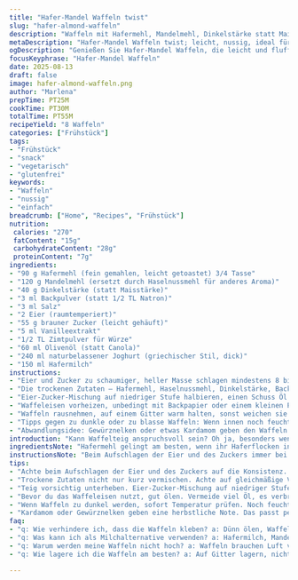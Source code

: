 ```yaml
---
title: "Hafer-Mandel Waffeln twist"
slug: "hafer-almond-waffeln"
description: "Waffeln mit Hafermehl, Mandelmehl, Dinkelstärke statt Maisstärke, Backpulver statt Natron, verfeinert mit Zimt und Vanille. Die lockere Konsistenz entsteht durch langes Aufschlagen der Eier mit Zucker, untergehoben mit Joghurt und Pflanzenmilch. Optimal balance aus nussig und leicht, ohne Gluten und Nüsse, ideal für Vegetarier. Eignet sich gut für süße Beläge wie Ahornsirup oder herbstliche Kompotte. Einfache Zubereitung mit einem routinierten Handling von Teig und Waffeleisen macht sie zum Alltagshelden im Frühstücksmenü."
metaDescription: "Hafer-Mandel Waffeln twist; leicht, nussig, ideal für Frühstück und süße Beläge; glutenfrei und vegetarisch."
ogDescription: "Genießen Sie Hafer-Mandel Waffeln, die leicht und fluffig sind; perfekt für den Herbst mit Kompotten."
focusKeyphrase: "Hafer-Mandel Waffeln"
date: 2025-08-13
draft: false
image: hafer-almond-waffeln.png
author: "Marlena"
prepTime: PT25M
cookTime: PT30M
totalTime: PT55M
recipeYield: "8 Waffeln"
categories: ["Frühstück"]
tags:
- "Frühstück"
- "snack"
- "vegetarisch"
- "glutenfrei"
keywords:
- "Waffeln"
- "nussig"
- "einfach"
breadcrumb: ["Home", "Recipes", "Frühstück"]
nutrition: 
 calories: "270"
 fatContent: "15g"
 carbohydrateContent: "28g"
 proteinContent: "7g"
ingredients:
- "90 g Hafermehl (fein gemahlen, leicht getoastet) 3/4 Tasse"
- "120 g Mandelmehl (ersetzt durch Haselnussmehl für anderes Aroma)"
- "40 g Dinkelstärke (statt Maisstärke)"
- "3 ml Backpulver (statt 1/2 TL Natron)"
- "3 ml Salz"
- "2 Eier (raumtemperiert)"
- "55 g brauner Zucker (leicht gehäuft)"
- "5 ml Vanilleextrakt"
- "1/2 TL Zimtpulver für Würze"
- "60 ml Olivenöl (statt Canola)"
- "240 ml naturbelassener Joghurt (griechischer Stil, dick)"
- "150 ml Hafermilch"
instructions:
- "Eier und Zucker zu schaumiger, heller Masse schlagen mindestens 8 bis 10 Minuten. Der Mix muss Bänder ziehen, die beim Runterfallen sichtbar bleiben; darauf achten, sonst wird die Waffel kompakt. Vanille und Zimt erst zum Schluss untermixen."
- "Die trockenen Zutaten – Hafermehl, Haselnussmehl, Dinkelstärke, Backpulver, Salz – in einer separaten Schüssel gut durchmischen. Das sorgt für gleichmäßige Verteilung der Triebmittel und verhindert Klümpchen. Ich mahle Hafermehl vorher leicht in der Pfanne an, um Aroma zu steigern – macht einen riesigen Unterschied."
- "Eier-Zucker-Mischung auf niedriger Stufe halbieren, einen Schuss Öl einsickern lassen, dann abwechselnd Löffel trockene Mischung, Löffel Joghurt und Hafermilch vorsichtig unterheben. Teig darf ruhig ein bisschen uneben sein, zu starkes Rühren zerstört die Luftblasen – sprich: weniger Volumen. Auf diese Weise gelingt es, dass die Waffeln außen knusprig, innen fluffig werden."
- "Waffeleisen vorheizen, unbedingt mit Backpapier oder einem kleinen Pinsel Öl dünn einreiben, sonst kleben sie wie das Leben im Alltag – lästig und vermeidbar. Ca. 125 ml Teig pro Waffel verwenden, je nach Form des Gerätes. Warten, bis der typische Dampfaustritt stark abnimmt und die Oberfläche eine goldbraune Farbe annimmt. Das sind die Taktgeber;"
- "Waffeln rausnehmen, auf einem Gitter warm halten, sonst weichen sie schnell. Nicht auf einem Teller stapeln, das ist ein Klassiker für matschige Ergebnisse. Teigreste sofort abdecken und erneut leicht umrühren bevor sie in den Waffeleisen wandern."
- "Tipps gegen zu dunkle oder zu blasse Waffeln: Wenn innen noch feucht – länger backen, aber darauf achten, dass die Hitze nicht zu hoch ist, sonst verkohlt außen schneller. Wenn der Teig zu dickflüssig oder trocken erscheint, mit wenig Pflanzenmilch strecken; zu dünn – mehr Mandelmehl zugeben."
- "Abwandlungsidee: Gewürznelken oder etwas Kardamom geben den Waffeln einen warmen Touch, der perfekt zu Ahornsirup und Früchtekompott passt – probierte ich statt Vanille neulich. Sehr wertvoll für Herbst- und Wintertage."
introduction: "Kann Waffelteig anspruchsvoll sein? Oh ja, besonders wenn man auf Zutaten verzichten will, häufig vermisse ich beim Backen die richtige Balance zwischen trockenem und feuchtem Mehl. Hafer und Mandeln geben eine tolle nussige Note, aber die Textur kann schnell grob wirken. Deshalb setze ich mittlerweile auf eine Mischung mit Dinkelstärke, die bindet ganz anders als klassische Maisstärke, sorgt für federnden Biss. Die Verarbeitung von Eiern und Zucker mit ausreichend Luft macht bei Waffeln den Unterschied zwischen zäh und locker. Und Fett? Ich mag Olivenöl, das bringt nicht nur eine leichte Fruchtigkeit, sondern hilft der Kruste, knusprig zu werden ohne zu schwer zu sein. Für mich sind die Geräusche des Waffeleisens – das Zischen, wenn der Dampf entweicht – ein gutes Zeichen, dass sich was Gutes im Inneren tut. Das Timing ist subtil, man muss hinfühlen. Das Ergebnis: keine trocken-köchelnde Masse, sondern eine Waffel, die allein durch ihre Textur überzeugt."
ingredientsNote: "Hafermehl gelingt am besten, wenn ihr Haferflocken in der Küchenmaschine kurz mahlt. Dabei nicht zu lange, sonst wird es Mehl, loses Hafermehl ist ideal. Alternativ geht auch feines Hafermehl aus dem Bioladen. Haselnussmehl statt Mandelmehl passt super, bringt mehr Tiefe und ist bei Nussallergikern problematisch; für die lieber geriebene Kokosflocken verwenden. Maisstärke ist klassisch, doch Dinkelstärke macht die Waffeln leicht und fluffig, bringt aber eine dunklere Farbe, also achtet auf konstanteres Backen. Backpulver ist hier besser als Natron, da der Joghurt ausreichend Säure beisteuert und dafür sorgt, dass die Waffeln gut aufgehen. Statt Canolaöl nehme ich gerne Olivenöl, das ist aromatischer. Joghurt vorher auf Zimmertemperatur bringen, sonst klumpt das schnell. Für Milch ersetzt Hafermilch oder Mandelmilch gut – hat angenehme Süße. Vanille und Zimt geben ein warmes Aroma, das besonders im Herbst gut passt. Brauner Zucker sollte leicht gehäuft, nie komplett festgetackert sein – so löst er sich besser auf."
instructionsNote: "Beim Aufschlagen der Eier und des Zuckers immer bei mittlerer bis hoher Geschwindigkeit arbeiten. Je länger, desto besser – das sorgt für Luftblasen. Wer einen kleinen Trick mag: Geschirrtuch unter Schüssel spannen, fixiert sie, erleichtert längeres Schlagen. Zutaten abwiegen und vorbereiten, bevor ihr anfangt, das spart Chaos. Beim Unterheben trockener und feuchter Zutaten gilt: langsam und vorsichtig, damit die Luft im Teig erhalten bleibt. Wenn die Konsistenz zu zäh wirkt, Milch ergänzen, aber lieber am Anfang weniger nehmen. Waffeleisenöl dünn auftragen – Zuviel verstärkt Verbrennungsgefahr. Temperatur hoch genug für braune Farbe, aber nicht zu heiß – läuft schnell blind. Alle 2-3 Waffeln Gerät neu einölen. Für Aufbewahrung: Nach dem Backen auf Gitter geben, nicht stapeln, sonst zieht Kondenswasser ein und die Kruste wird weich. Am nächsten Tag kurz im Toaster oder Ofen aufknuspern. Gekühlt bleiben sie bis zwei Tage gut, einfrieren geht auch, vor dem Servieren auftauen und warm machen."
tips:
- "Achte beim Aufschlagen der Eier und des Zuckers auf die Konsistenz. Mindestens 8 bis 10 Minuten, bis sich Bänder bilden, die beim Runterfallen sichtbar bleiben. Nicht unterdrücken, sonst werden die Waffeln kompakt. Zimt und Vanille erst am Schluss einmischen – sorgt für intensiveren Geschmack."
- "Trockene Zutaten nicht nur kurz vermischen. Achte auf gleichmäßige Verteilung, um Klümpchen zu vermeiden. Ich röste Hafermehl leicht in der Pfanne an, das hebt das Aroma. Das macht einen Unterschied, der zu schmecken ist. Qualität zählt, also gut abmessen."
- "Teig vorsichtig unterheben. Eier-Zucker-Mischung auf niedriger Stufe und Löffel für Löffel arbeiten, dann bei Joghurt und Hafermilch genau beobachten. Das sorgt für die fluffige Struktur. Wer das Gefühl nicht hat, wird mit dichten Waffeln bestraft."
- "Bevor du das Waffeleisen nutzt, gut ölen. Vermeide viel Öl, es verbrennt leicht. Eine dünne Schicht reicht, um ein Kleben zu vermeiden. Höre genau hin: Wenn das Zischen leise wird und Dampf über die Ränder dringt, ist die Zeit perfekt für die Waffeln."
- "Wenn Waffeln zu dunkel werden, sofort Temperatur prüfen. Noch feuchter innerer Teig heißt: länger backen, aber Hitze reduzieren. Bei zu dünnflüssigem Teig einfach etwas mehr Mehl unterheben. Sollte er zu fest sein, hilft ein Schuss Pflanzenmilch einfach."
- "Kardamom oder Gewürznelken geben eine herbstliche Note. Das passt perfekt zu Ahornsirup oder zu einem warmen Fruchtkompott. Ideal für kalte Tage. Ich nutze auch gerne geriebene Kokosflocken als gesunde Alternative für Nussallergiker."
faq:
- "q: Wie verhindere ich, dass die Waffeln kleben? a: Dünn ölen, Waffeleisen gut vorheizen. Wenn notwendig, zwischen den Waffeln nachölen, je nach Menge."
- "q: Was kann ich als Milchalternative verwenden? a: Hafermilch, Mandelmilch, sogar Sojamilch sind gut. Achte auf die Süße. Eventuell die Zuckerzusatzmenge anpassen."
- "q: Warum werden meine Waffeln nicht hoch? a: Waffeln brauchen Luft von Eiern; lange schlagen ist wichtig. Falls zu wenig, einfach mehr Backpulver zugeben – aber nicht übertreiben."
- "q: Wie lagere ich die Waffeln am besten? a: Auf Gitter lagern, nicht stapeln. Im Kühlschrank bis zwei Tage haltbar. Aufbacken im Ofen oder Toaster für Knusprigkeit."

---
```

